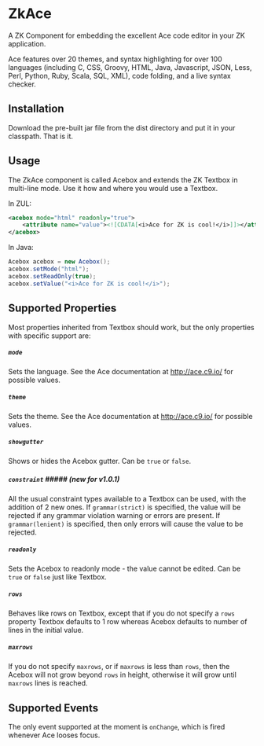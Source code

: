 ZkAce
=====

A ZK Component for embedding the excellent Ace code editor in your ZK 
application.

Ace features over 20 themes, and syntax highlighting for over 100 languages 
(including C, CSS, Groovy, HTML, Java, Javascript, JSON, Less, Perl, Python,
Ruby, Scala, SQL, XML), code folding, and a live syntax checker.

Installation
------------

Download the pre-built jar file from the dist directory and put it in your 
classpath. That is it.

Usage
-----

The ZkAce component is called Acebox and extends the ZK Textbox in multi-line 
mode. Use it how and where you would use a Textbox.

In ZUL:

```xml
<acebox mode="html" readonly="true">
	<attribute name="value"><![CDATA[<i>Ace for ZK is cool!</i>]]></attribute>
</acebox>
```

In Java:

```java
Acebox acebox = new Acebox();
acebox.setMode("html");
acebox.setReadOnly(true);
acebox.setValue("<i>Ace for ZK is cool!</i>");
```
Supported Properties
--------------------

Most properties inherited from Textbox should work, but the only properties 
with specific support are:

##### `mode` #####

Sets the language. See the Ace documentation at http://ace.c9.io/ for possible
values.

##### `theme` #####

Sets the theme. See the Ace documentation at http://ace.c9.io/ for possible
values.

##### `showgutter` #####

Shows or hides the Acebox gutter. Can be `true` or `false`.

##### `constraint` ##### (new for v1.0.1)

All the usual constraint types available to a Textbox can be used, with the
addition of 2 new ones. If `grammar(strict)` is specified, the value will be
rejected if any grammar violation warning or errors are present. If `grammar(lenient)`
is specified, then only errors will cause the value to be rejected.

##### `readonly` #####

Sets the Acebox to readonly mode - the value cannot be edited. Can be `true` or 
`false` just like Textbox.

##### `rows` #####

Behaves like rows on Textbox, except that if you do not specify a `rows` property 
Textbox defaults to 1 row whereas Acebox defaults to number of lines in the 
initial value.

##### `maxrows` #####

If you do not specify `maxrows`, or if `maxrows` is less than `rows`, then the Acebox
will not grow beyond `rows` in height, otherwise it will grow until `maxrows` lines
is reached.

Supported Events
----------------

The only event supported at the moment is `onChange`, which is fired whenever Ace 
looses focus.